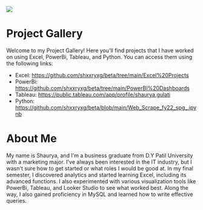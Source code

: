 ![](https://komarev.com/ghpvc/?username=shxxryg&style=for-the-badge&abbreviated=true&label=VISITS&color=grey)

# Project Gallery

Welcome to my Project Gallery! Here you'll find projects that I have worked on using Excel, PowerBi, Tableau, and Python. You can access them using the following links:

- Excel: https://github.com/shxxryxg/beta/tree/main/Excel%20Projects
- PowerBi: https://github.com/shxxryxg/beta/tree/main/PowerBI%20Dashboards
- Tableau: https://public.tableau.com/app/profile/shaurya.gulati
- Python: https://github.com/shxxryxg/beta/blob/main/Web_Scrape_fy22_spg_.ipynb

# About Me

My name is Shaurya, and I'm a business graduate from D.Y Patil University with a marketing major. I've always been interested in the IT industry, but I wasn't sure how to get started or what roles I would be good at. In my final semester, I discovered analytics and started learning Excel, including its advanced functions. I also experimented with various visualization tools like PowerBi, Tableau, and Looker Studio to see what worked best. Along the way, I also gained proficiency in MySQL and learned how to write effective queries.

